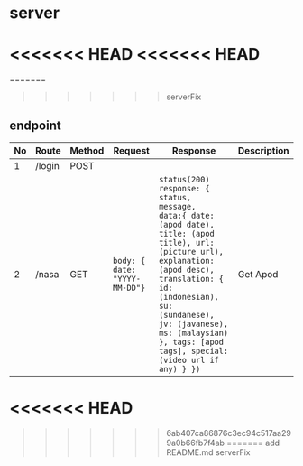 # server

<<<<<<< HEAD
<<<<<<< HEAD
=======
=======
>>>>>>> serverFix
## endpoint

No|Route|Method|Request|Response|Description
---|---|---|---|---|---|
1| /login| POST|
2| /nasa| GET |  ``` body: { date: "YYYY-MM-DD"} ``` | ```status(200) response: { status, message,   data:{ date: (apod date), title: (apod title), url: (picture url), explanation: (apod desc), translation: { id: (indonesian), su: (sundanese), jv: (javanese), ms: (malaysian) }, tags: [apod tags], special: (video url if any) } })``` | Get Apod
<<<<<<< HEAD
=======
>>>>>>> 6ab407ca86876c3ec94c517aa299a0b66fb7f4ab
=======
>>>>>>> add README.md
>>>>>>> serverFix
